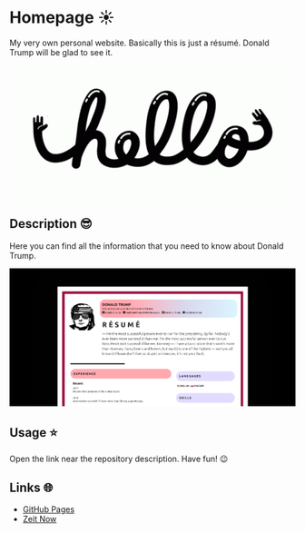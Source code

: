 # Homepage ☀️
My very own personal website. Basically this is just a résumé. Donald Trump will be glad to see it.
![gif](./assets/images/hello.gif)

## Description 😎
Here you can find all the information that you need to know about Donald Trump. 

![screenshot](./assets/images/homepage_screenshot.png)

## Usage ⭐
Open the link near the repository description. Have fun! 😉

## Links 🌐
- [GitHub Pages](https://annalieks.github.io/homepage/)
- [Zeit Now](https://homepage-seven-ivory.now.sh/)
